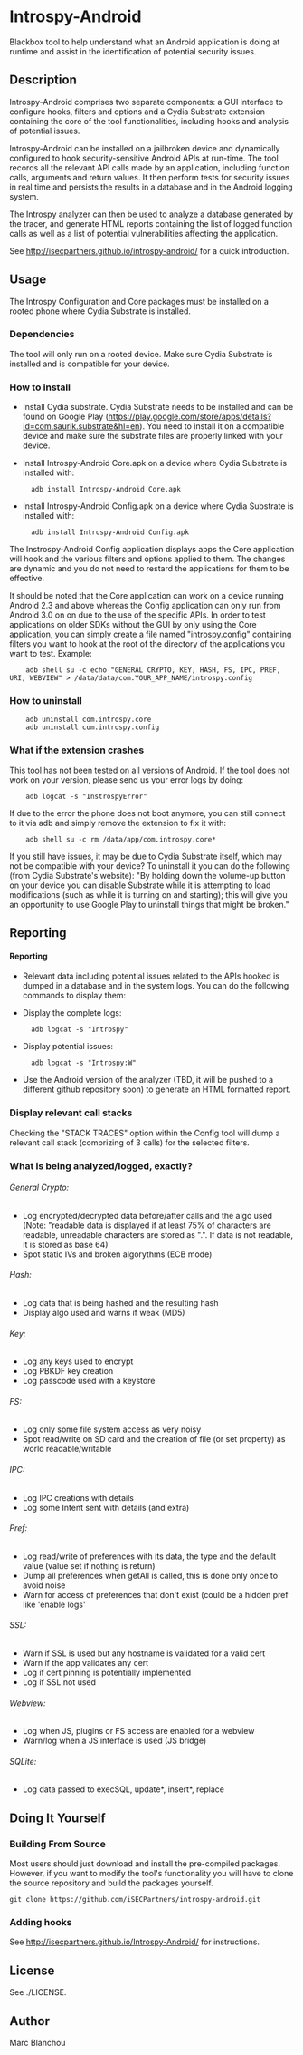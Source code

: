 Introspy-Android
========

Blackbox tool to help understand what an Android application is doing at runtime
and assist in the identification of potential security issues.


Description
-----------

Introspy-Android comprises two separate components: a GUI interface to configure 
hooks, filters and options and a Cydia Substrate extension containing the core of 
the tool functionalities, including hooks and analysis of potential issues.

Introspy-Android can be installed on a jailbroken device and dynamically
configured to hook security-sensitive Android APIs at run-time. The tool records
all the relevant API calls made by an application, including function calls, arguments 
and return values. It then perform tests for security issues in real time and persists 
the results in a database and in the Android logging system.

The Introspy analyzer can then be used to analyze a database generated by the
tracer, and generate HTML reports containing the list of logged function calls
as well as a list of potential vulnerabilities affecting the application.

See http://isecpartners.github.io/introspy-android/ for a quick introduction.

Usage
---------------

The Introspy Configuration and Core packages must be installed on a rooted phone where Cydia Substrate is installed.

### Dependencies

The tool will only run on a rooted device. Make sure Cydia Substrate is installed and is compatible for your device.

### How to install

* Install Cydia substrate. Cydia Substrate needs to be installed and can be 
found on Google Play (https://play.google.com/store/apps/details?id=com.saurik.substrate&hl=en). You need to install it on a compatible device and make sure the substrate files are properly linked with your device.

* Install Introspy-Android Core.apk on a device where Cydia Substrate is installed with:

        adb install Introspy-Android Core.apk

* Install Introspy-Android Config.apk on a device where Cydia Substrate is installed with:

        adb install Introspy-Android Config.apk

The Instrospy-Android Config application displays apps the Core application will hook and the
various filters and options applied to them. The changes are dynamic and you do not need to 
restard the applications for them to be effective.

It should be noted that the Core application can work on a device running Android 2.3 and above whereas the Config application can only run from Android 3.0 on on due to the use of the specific APIs. In order to test applications on older SDKs without the GUI by only using the Core application, you can simply create a file named "introspy.config" containing filters you want to hook at the root of the directory of the applications you want to test. Example:

        adb shell su -c echo "GENERAL CRYPTO, KEY, HASH, FS, IPC, PREF, URI, WEBVIEW" > /data/data/com.YOUR_APP_NAME/introspy.config

### How to uninstall

        adb uninstall com.introspy.core
        adb uninstall com.introspy.config

### What if the extension crashes
This tool has not been tested on all versions of Android. If the tool does not work on your version, please send us your error logs by doing:

        adb logcat -s "InstrospyError"

If due to the error the phone does not boot anymore, you can still connect to it via adb and simply remove the extension to fix it with:

        adb shell su -c rm /data/app/com.introspy.core*

If you still have issues, it may be due to Cydia Substrate itself, which may not be compatible with your device? To uninstall it you can do the following (from Cydia Substrate's website): "By holding down the volume-up button on your device you can disable Substrate while it is attempting to load modifications (such as while it is turning on and starting); this will give you an opportunity to use Google Play to uninstall things that might be broken."

Reporting
-----------------

#### Reporting

* Relevant data including potential issues related to the APIs hooked is dumped in
a database and in the system logs. You can do the following commands to display them:

* Display the complete logs:

        adb logcat -s "Introspy"
        
* Display potential issues:

        adb logcat -s "Introspy:W"
        
* Use the Android version of the analyzer (TBD, it will be pushed to a different 
github repository soon) to generate an HTML formatted report.

### Display relevant call stacks

Checking the "STACK TRACES" option within the Config tool will dump a relevant call 
stack (comprizing of 3 calls) for the selected filters.

### What is being analyzed/logged, exactly?
###### General Crypto:
* Log encrypted/decrypted data before/after calls and the algo used
(Note: "readable data is displayed if at least 75% of characters are readable, unreadable characters are stored as ".". If data is not readable, it is stored as base 64)
* Spot static IVs and broken algorythms (ECB mode)

###### Hash:
* Log data that is being hashed and the resulting hash
* Display algo used and warns if weak (MD5)

###### Key:
* Log any keys used to encrypt
* Log PBKDF key creation
* Log passcode used with a keystore

###### FS:
* Log only some file system access as very noisy
* Spot read/write on SD card and the creation of file (or set property) as world readable/writable

###### IPC:
* Log IPC creations with details
* Log some Intent sent with details (and extra)

###### Pref:
* Log read/write of preferences with its data, the type and the default value (value set if nothing is return)
* Dump all preferences when getAll is called, this is done only once to avoid noise
* Warn for access of preferences that don't exist (could be a hidden pref like 'enable logs'

###### SSL:
* Warn if SSL is used but any hostname is validated for a valid cert
* Warn if the app validates any cert
* Log if cert pinning is potentially implemented
* Log if SSL not used

###### Webview:
* Log when JS, plugins or FS access are enabled for a webview
* Warn/log when a JS interface is used (JS bridge)

###### SQLite:
* Log data passed to execSQL, update*, insert*, replace

Doing It Yourself
-----------------

### Building From Source

Most users should just download and install the pre-compiled packages.
However, if you want to modify the tool's functionality you will have to
clone the source repository and build the packages yourself.

    git clone https://github.com/iSECPartners/introspy-android.git

### Adding hooks
See http://isecpartners.github.io/Introspy-Android/ for instructions.

License
-------

See ./LICENSE.

Author
-------

Marc Blanchou
